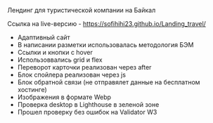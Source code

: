Лендинг для туристической компании на Байкал

Ссылка на live-версию - https://sofihihi23.github.io/Landing_travel/
- Адаптивный сайт
- В написании разметки использовалась методология БЭМ
- Ссылки и кнопки с hover
- Использоввались grid и flex
- Переворот карточки реализован через after
- Блок спойлера реализован через js
- Блок обратной связи (не отправялет данные на бесплатном хостинге)
- Изображения в формате Webp
- Проверка desktop в Lighthouse в зеленой зоне
- Прошел проверку без ошибок на Validator W3
